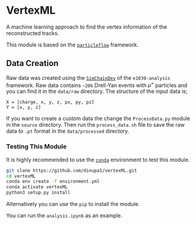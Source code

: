 # VertexML

A machine learning approach to find the vertex information of the reconstructed tracks.

This module is based on the [`particleflow`](https://github.com/jpata/particleflow) framework.


## Data Creation
Raw data was created using the [`SimChainDev`](https://github.com/E1039-Collaboration/e1039-analysis/tree/master/SimChainDev) of the `e1030-analysis` framework. Raw data contains `~20k` Drell-Yan events with $\mu^{+}$ particles and you can find it in the `data/raw` directory. The structure of the input data is;
```
X = [charge, x, y, z, px, py, pz]
Y = [x, y, z]
```

If you want to create a custom data the change the `ProcessData.py` module in the `source` directory. Then run the `process_data.sh` file to save the raw data to `.pt` format in the `data/processed` directory.

### Testing This Module

It is highly recommended to use the [`conda`](https://github.com/conda-forge/miniforge) environment to test this module.
```bash
git clone https://github.com/dinupa1/vertexML.git
cd vertexML
conda env create -f environment.yml
conda activate vertexML
python3 setup.py install
```

Alternatively you can use the `pip` to install the module.

You can run the `analysis.ipynb` as an example.

